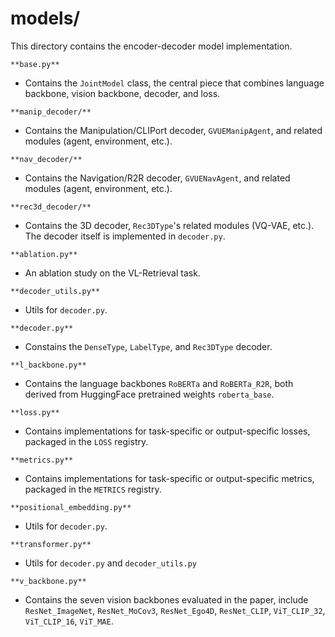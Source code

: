 # models/

This directory contains the encoder-decoder model implementation.

`**base.py**`

* Contains the `JointModel` class, the central piece that combines language backbone, vision backbone, decoder, and loss. 

`**manip_decoder/**`

* Contains the Manipulation/CLIPort decoder, `GVUEManipAgent`, and related modules (agent, environment, etc.).

`**nav_decoder/**` 

* Contains the Navigation/R2R decoder, `GVUENavAgent`, and related modules (agent, environment, etc.).

`**rec3d_decoder/**` 

* Contains the 3D decoder, `Rec3DType`'s related modules (VQ-VAE, etc.). The decoder itself is implemented in `decoder.py`.

`**ablation.py**` 

* An ablation study on the VL-Retrieval task.

`**decoder_utils.py**`

* Utils for `decoder.py`.

`**decoder.py**`

* Constains the `DenseType`, `LabelType`, and `Rec3DType` decoder.

`**l_backbone.py**`

* Contains the language backbones `RoBERTa` and `RoBERTa_R2R`, both derived from HuggingFace pretrained weights `roberta_base`. 

`**loss.py**`

* Contains implementations for task-specific or output-specific losses, packaged in the `LOSS` registry.

`**metrics.py**`

* Contains implementations for task-specific or output-specific metrics, packaged in the `METRICS` registry.

`**positional_embedding.py**`

* Utils for `decoder.py`.

`**transformer.py**`

* Utils for `decoder.py` and `decoder_utils.py`

`**v_backbone.py**`

* Contains the seven vision backbones evaluated in the paper, include `ResNet_ImageNet`, `ResNet_MoCov3`, `ResNet_Ego4D`, `ResNet_CLIP`, `ViT_CLIP_32`, `ViT_CLIP_16`, `ViT_MAE`.